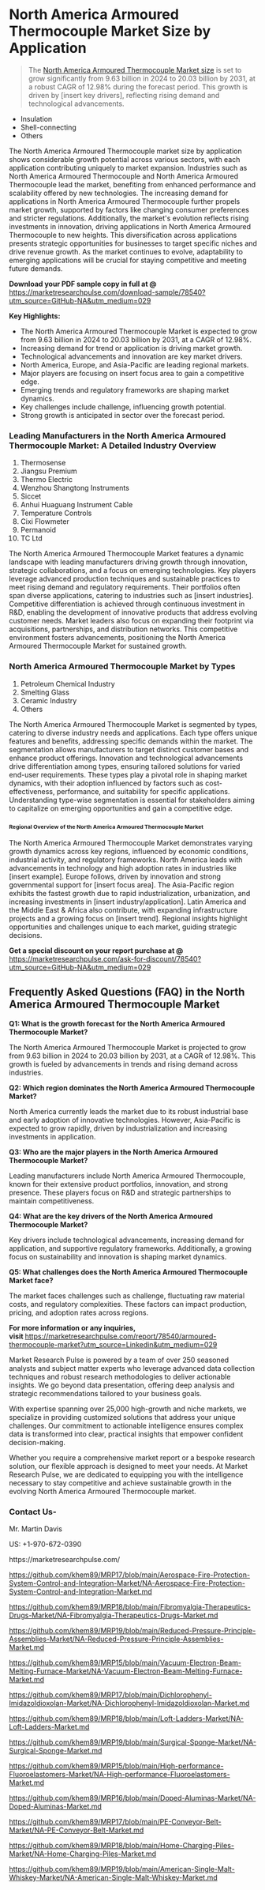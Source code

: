 <h1>North America Armoured Thermocouple Market&nbsp;Size by Application</h1><blockquote><p>The <a href="https://marketresearchpulse.com/download-sample/78540?utm_source=GitHub-NA&amp;utm_medium=029">North America Armoured Thermocouple Market size</a> is set to grow significantly from 9.63 billion in 2024 to 20.03 billion by 2031, at a robust CAGR of 12.98% during the forecast period. This growth is driven by [insert key drivers], reflecting rising demand and technological advancements.</p></blockquote><ul><li>Insulation<li> Shell-connecting<li> Others</li></ul><p>The North America Armoured Thermocouple market size by application shows considerable growth potential across various sectors, with each application contributing uniquely to market expansion. Industries such as North America Armoured Thermocouple and North America Armoured Thermocouple lead the market, benefiting from enhanced performance and scalability offered by new technologies. The increasing demand for applications in North America Armoured Thermocouple further propels market growth, supported by factors like changing consumer preferences and stricter regulations. Additionally, the market's evolution reflects rising investments in innovation, driving applications in North America Armoured Thermocouple to new heights. This diversification across applications presents strategic opportunities for businesses to target specific niches and drive revenue growth. As the market continues to evolve, adaptability to emerging applications will be crucial for staying competitive and meeting future demands.</p><p><strong>Download your PDF sample copy in full at @ </strong><a href="https://marketresearchpulse.com/download-sample/78540?utm_source=GitHub-NA&amp;utm_medium=029">https://marketresearchpulse.com/download-sample/78540?utm_source=GitHub-NA&amp;utm_medium=029</a></p><p><strong>Key Highlights: </strong></p><ul><li>The North America Armoured Thermocouple Market is expected to grow from 9.63 billion in 2024 to 20.03 billion by 2031, at a CAGR of 12.98%.</li><li>Increasing demand for trend or application is driving market growth.</li><li>Technological advancements and innovation are key market drivers.</li><li>North America, Europe, and Asia-Pacific are leading regional markets.</li><li>Major players are focusing on insert focus area to gain a competitive edge.</li><li>Emerging trends and regulatory frameworks are shaping market dynamics.</li><li>Key challenges include challenge, influencing growth potential.</li><li>Strong growth is anticipated in sector over the forecast period.</li></ul><h3>Leading Manufacturers in the North America Armoured Thermocouple Market: A Detailed Industry Overview</h3><ol><li>Thermosense</li><li>Jiangsu Premium</li><li>Thermo Electric</li><li>Wenzhou Shangtong Instruments</li><li>Siccet</li><li>Anhui Huaguang Instrument Cable</li><li>Temperature Controls</li><li>Cixi Flowmeter</li><li>Permanoid</li><li>TC Ltd</li></ol><div class="flex max-w-full flex-col flex-grow"><div class="min-h-8 text-message flex w-full flex-col items-end gap-2 whitespace-normal break-words [.text-message+&amp;]:mt-5" dir="auto" data-message-author-role="assistant" data-message-id="fd8432e4-4910-450d-b182-61b7bfb0a01f" data-message-model-slug="gpt-4o"><div class="flex w-full flex-col gap-1 empty:hidden first:pt-[3px]"><div class="markdown prose w-full break-words dark:prose-invert light"><p>The North America Armoured Thermocouple Market features a dynamic landscape with leading manufacturers driving growth through innovation, strategic collaborations, and a focus on emerging technologies. Key players leverage advanced production techniques and sustainable practices to meet rising demand and regulatory requirements. Their portfolios often span diverse applications, catering to industries such as [insert industries]. Competitive differentiation is achieved through continuous investment in R&amp;D, enabling the development of innovative products that address evolving customer needs. Market leaders also focus on expanding their footprint via acquisitions, partnerships, and distribution networks. This competitive environment fosters advancements, positioning the North America Armoured Thermocouple Market for sustained growth.</p></div></div></div></div><h3>North America Armoured Thermocouple Market by Types</h3><ol><li>Petroleum Chemical Industry<li> Smelting Glass<li> Ceramic Industry<li> Others</li></ol><div class="flex max-w-full flex-col flex-grow"><div class="min-h-8 text-message flex w-full flex-col items-end gap-2 whitespace-normal break-words [.text-message+&amp;]:mt-5" dir="auto" data-message-author-role="assistant" data-message-id="084470be-0bb7-4664-bddf-5156b4f41249" data-message-model-slug="gpt-4o-mini"><div class="flex w-full flex-col gap-1 empty:hidden first:pt-[3px]"><div class="markdown prose w-full break-words dark:prose-invert light"><p>The North America Armoured Thermocouple Market is segmented by types, catering to diverse industry needs and applications. Each type offers unique features and benefits, addressing specific demands within the market. The segmentation allows manufacturers to target distinct customer bases and enhance product offerings. Innovation and technological advancements drive differentiation among types, ensuring tailored solutions for varied end-user requirements. These types play a pivotal role in shaping market dynamics, with their adoption influenced by factors such as cost-effectiveness, performance, and suitability for specific applications. Understanding type-wise segmentation is essential for stakeholders aiming to capitalize on emerging opportunities and gain a competitive edge.</p></div></div></div></div><h3><span style="font-size: 11px;">Regional Overview of the North America Armoured Thermocouple Market</span></h3><div class="flex max-w-full flex-col flex-grow"><div class="min-h-8 text-message flex w-full flex-col items-end gap-2 whitespace-normal break-words [.text-message+&amp;]:mt-5" dir="auto" data-message-author-role="assistant" data-message-id="e9038762-ce64-4e30-91c9-9bd413514231" data-message-model-slug="gpt-4o-mini"><div class="flex w-full flex-col gap-1 empty:hidden first:pt-[3px]"><div class="markdown prose w-full break-words dark:prose-invert light"><p>The North America Armoured Thermocouple Market demonstrates varying growth dynamics across key regions, influenced by economic conditions, industrial activity, and regulatory frameworks. North America leads with advancements in technology and high adoption rates in industries like [insert example]. Europe follows, driven by innovation and strong governmental support for [insert focus area]. The Asia-Pacific region exhibits the fastest growth due to rapid industrialization, urbanization, and increasing investments in [insert industry/application]. Latin America and the Middle East &amp; Africa also contribute, with expanding infrastructure projects and a growing focus on [insert trend]. Regional insights highlight opportunities and challenges unique to each market, guiding strategic decisions.</p></div></div></div></div><p><strong>Get a special discount on your report purchase at @ </strong><a href="https://marketresearchpulse.com/ask-for-discount/78540?utm_source=GitHub-NA&amp;utm_medium=029">https://marketresearchpulse.com/ask-for-discount/78540?utm_source=GitHub-NA&amp;utm_medium=029</a></p><h2>Frequently Asked Questions (FAQ) in the North America Armoured Thermocouple Market</h2><p><strong>Q1: What is the growth forecast for the North America Armoured Thermocouple Market?</strong></p><p>The North America Armoured Thermocouple Market is projected to grow from 9.63 billion in 2024 to 20.03 billion by 2031, at a CAGR of 12.98%. This growth is fueled by advancements in trends and rising demand across industries.</p><p><strong>Q2: Which region dominates the North America Armoured Thermocouple Market?</strong></p><p>North America currently leads the market due to its robust industrial base and early adoption of innovative technologies. However, Asia-Pacific is expected to grow rapidly, driven by industrialization and increasing investments in application.</p><p><strong>Q3: Who are the major players in the North America Armoured Thermocouple Market?</strong></p><p>Leading manufacturers include North America Armoured Thermocouple, known for their extensive product portfolios, innovation, and strong presence. These players focus on R&amp;D and strategic partnerships to maintain competitiveness.</p><p><strong>Q4: What are the key drivers of the North America Armoured Thermocouple Market?</strong></p><p>Key drivers include technological advancements, increasing demand for application, and supportive regulatory frameworks. Additionally, a growing focus on sustainability and innovation is shaping market dynamics.</p><p><strong>Q5: What challenges does the North America Armoured Thermocouple Market face?</strong></p><p>The market faces challenges such as challenge, fluctuating raw material costs, and regulatory complexities. These factors can impact production, pricing, and adoption rates across regions.</p><p><strong>For more information or any inquiries, visit&nbsp;</strong><a href="https://marketresearchpulse.com/report/78540/armoured-thermocouple-market?utm_source=Linkedin&utm_medium=029">https://marketresearchpulse.com/report/78540/armoured-thermocouple-market?utm_source=Linkedin&utm_medium=029</a></p><p>Market Research Pulse is powered by a team of over 250 seasoned analysts and subject matter experts who leverage advanced data collection techniques and robust research methodologies to deliver actionable insights. We go beyond data presentation, offering deep analysis and strategic recommendations tailored to your business goals.</p><p>With expertise spanning over 25,000 high-growth and niche markets, we specialize in providing customized solutions that address your unique challenges. Our commitment to actionable intelligence ensures complex data is transformed into clear, practical insights that empower confident decision-making.</p><p>Whether you require a comprehensive market report or a bespoke research solution, our flexible approach is designed to meet your needs. At Market Research Pulse, we are dedicated to equipping you with the intelligence necessary to stay competitive and achieve sustainable growth in the evolving North America Armoured Thermocouple market.</p><h3><strong>Contact Us-</strong></h3><p>Mr. Martin Davis</p><p>US: +1-970-672-0390</p><p>https://marketresearchpulse.com/</p><p><a href="https://github.com/khem89/MRP17/blob/main/Aerospace-Fire-Protection-System-Control-and-Integration-Market/NA-Aerospace-Fire-Protection-System-Control-and-Integration-Market.md">https://github.com/khem89/MRP17/blob/main/Aerospace-Fire-Protection-System-Control-and-Integration-Market/NA-Aerospace-Fire-Protection-System-Control-and-Integration-Market.md</a></p><p><a href="https://github.com/khem89/MRP18/blob/main/Fibromyalgia-Therapeutics-Drugs-Market/NA-Fibromyalgia-Therapeutics-Drugs-Market.md">https://github.com/khem89/MRP18/blob/main/Fibromyalgia-Therapeutics-Drugs-Market/NA-Fibromyalgia-Therapeutics-Drugs-Market.md</a></p><p><a href="https://github.com/khem89/MRP19/blob/main/Reduced-Pressure-Principle-Assemblies-Market/NA-Reduced-Pressure-Principle-Assemblies-Market.md">https://github.com/khem89/MRP19/blob/main/Reduced-Pressure-Principle-Assemblies-Market/NA-Reduced-Pressure-Principle-Assemblies-Market.md</a></p><p><a href="https://github.com/khem89/MRP15/blob/main/Vacuum-Electron-Beam-Melting-Furnace-Market/NA-Vacuum-Electron-Beam-Melting-Furnace-Market.md">https://github.com/khem89/MRP15/blob/main/Vacuum-Electron-Beam-Melting-Furnace-Market/NA-Vacuum-Electron-Beam-Melting-Furnace-Market.md</a></p><p><a href="https://github.com/khem89/MRP17/blob/main/Dichlorophenyl-Imidazoldioxolan-Market/NA-Dichlorophenyl-Imidazoldioxolan-Market.md">https://github.com/khem89/MRP17/blob/main/Dichlorophenyl-Imidazoldioxolan-Market/NA-Dichlorophenyl-Imidazoldioxolan-Market.md</a></p><p><a href="https://github.com/khem89/MRP18/blob/main/Loft-Ladders-Market/NA-Loft-Ladders-Market.md">https://github.com/khem89/MRP18/blob/main/Loft-Ladders-Market/NA-Loft-Ladders-Market.md</a></p><p><a href="https://github.com/khem89/MRP19/blob/main/Surgical-Sponge-Market/NA-Surgical-Sponge-Market.md">https://github.com/khem89/MRP19/blob/main/Surgical-Sponge-Market/NA-Surgical-Sponge-Market.md</a></p><p><a href="https://github.com/khem89/MRP15/blob/main/High-performance-Fluoroelastomers-Market/NA-High-performance-Fluoroelastomers-Market.md">https://github.com/khem89/MRP15/blob/main/High-performance-Fluoroelastomers-Market/NA-High-performance-Fluoroelastomers-Market.md</a></p><p><a href="https://github.com/khem89/MRP16/blob/main/Doped-Aluminas-Market/NA-Doped-Aluminas-Market.md">https://github.com/khem89/MRP16/blob/main/Doped-Aluminas-Market/NA-Doped-Aluminas-Market.md</a></p><p><a href="https://github.com/khem89/MRP17/blob/main/PE-Conveyor-Belt-Market/NA-PE-Conveyor-Belt-Market.md">https://github.com/khem89/MRP17/blob/main/PE-Conveyor-Belt-Market/NA-PE-Conveyor-Belt-Market.md</a></p><p><a href="https://github.com/khem89/MRP18/blob/main/Home-Charging-Piles-Market/NA-Home-Charging-Piles-Market.md">https://github.com/khem89/MRP18/blob/main/Home-Charging-Piles-Market/NA-Home-Charging-Piles-Market.md</a></p><p><a href="https://github.com/khem89/MRP19/blob/main/American-Single-Malt-Whiskey-Market/NA-American-Single-Malt-Whiskey-Market.md">https://github.com/khem89/MRP19/blob/main/American-Single-Malt-Whiskey-Market/NA-American-Single-Malt-Whiskey-Market.md</a></p>
